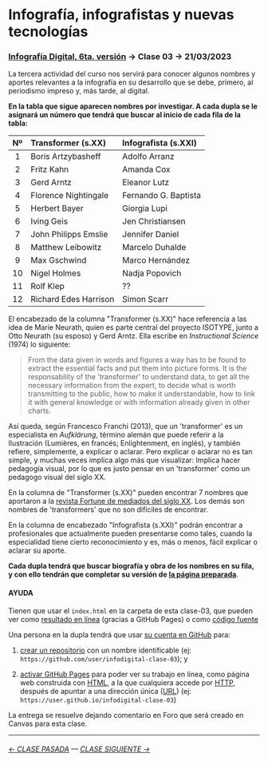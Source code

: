 # Infografía, infografistas y nuevas tecnologías

### [Infografía Digital, 6ta. versión](https://github.com/profesorfaco/dno075-2023-1#readme) → Clase 03 → 21/03/2023

La tercera actividad del curso nos servirá para conocer algunos nombres y aportes relevantes a la infografía en su desarrollo que se debe, primero, al periodismo impreso y, más tarde, al digital.

**En la tabla que sigue aparecen nombres por investigar. A cada dupla se le asignará un número que tendrá que buscar al inicio de cada fila de la tabla:**

| Nº | Transformer (s.XX) | Infografista (s.XXI) |
|:----:|:---------------|:---------------|
| 1 | Boris Artzybasheff | Adolfo Arranz |
| 2 | Fritz Kahn | Amanda Cox |
| 3 | Gerd Arntz | Eleanor Lutz |
| 4 | Florence Nightingale | Fernando G. Baptista  |
| 5 | Herbert Bayer | Giorgia Lupi |
| 6 | Iving Geis | Jen Christiansen |
| 7 | John Philipps Emslie | Jennifer Daniel |
| 8 | Matthew Leibowitz  | Marcelo Duhalde |
| 9 | Max Gschwind | Marco Hernández |
| 10 | Nigel Holmes | Nadja Popovich |
| 11 | Rolf Klep | ?? |
| 12 | Richard Edes Harrison | Simon Scarr |   



El encabezado de la columna "Transformer (s.XX)" hace referencia a las idea de Marie Neurath, quien es parte central del proyecto ISOTYPE, junto a Otto Neurath (su esposo) y Gerd Arntz. Ella escribe en *Instructional Science* (1974) lo siguiente:

> From the data given in words and figures a way has to be found to extract the essential facts and put them into picture forms. It is the responsability of the 'transformer' to understand data, to get all the necessary information from the expert, to decide what is worth transmitting to the public, how to make it understandable, how to link it with general knowledge or with information already given in other charts.

Así queda, según Francesco Franchi (2013), que un 'transformer' es un especialista en *Aufklärung*, término alemán que puede referir a la Ilustración (Lumières, en francés; Enlightenment, en inglés), y también refiere, simplemente, a explicar o aclarar. Pero explicar o aclarar no es tan simple, y muchas veces implica algo más que visualizar: Implica hacer pedagogía visual, por lo que es justo pensar en un 'transformer' como un pedagogo visual del siglo XX.

En la columna de "Transformer (s.XX)" pueden encontrar 7 nombres que aportaron a la [revista Fortune de mediados del siglo XX](https://www.fulltable.com/vts/f/fortune/menub.htm). Los demás son nombres de 'transformers' que no son difíciles de encontrar.

En la columna de encabezado "Infografista (s.XXI)" podrán encontrar a profesionales que actualmente pueden presentarse como tales, cuando la especialidad tiene cierto reconocimiento y es, más o menos, fácil explicar o aclarar su aporte. 

**Cada dupla tendrá que buscar biografía y obra de los nombres en su fila, y con ello tendrán que completar su versión de [la página preparada](https://profesorfaco.github.io/dno075-2023-1/clase-03/)**.

#### AYUDA

Tienen que usar el `index.html` en la carpeta de esta clase-03, que pueden ver como [resultado en línea](https://profesorfaco.github.io/dno075-2023-1/clase-03/) (gracias a GitHub Pages) o como [código fuente](https://github.com/profesorfaco/dno075-2023-1/blob/main/clase-03/index.html)

Una persona en la dupla tendrá que usar [su cuenta en GitHub](https://github.com/) para:

1. [crear un repositorio](https://docs.github.com/es/get-started/quickstart/create-a-repo) con un nombre identificable (ej: `https://github.com/user/infodigital-clase-03`); y

2. [activar GitHub Pages](https://docs.github.com/es/pages/getting-started-with-github-pages/configuring-a-publishing-source-for-your-github-pages-site) para poder ver su trabajo en línea, como página web construida con [HTML](https://developer.mozilla.org/es/docs/Learn/HTML/Introduction_to_HTML/Getting_started), a la que cualquiera accede por [HTTP](https://es.wikipedia.org/wiki/Protocolo_de_transferencia_de_hipertexto), después de apuntar a una dirección única ([URL](https://es.wikipedia.org/wiki/Localizador_de_recursos_uniforme)) (ej: `https://user.github.io/infodigital-clase-03`)

La entrega se resuelve dejando comentario en Foro que será creado en Canvas para esta clase.

- - - - - - - 

###### [← CLASE PASADA](https://github.com/profesorfaco/dno075-2023-1/tree/main/clase-02) — [CLASE SIGUIENTE →](https://github.com/profesorfaco/dno075-2023-1/tree/main/clase-04) 
